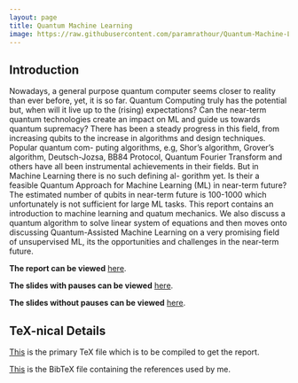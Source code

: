 ```yaml
---
layout: page
title: Quantum Machine Learning
image: https://raw.githubusercontent.com/paramrathour/Quantum-Machine-Learning/main/quantum-computing.jpg
---
```


Introduction
------------

Nowadays, a general purpose quantum computer seems closer to reality than ever before, yet, it is so far. Quantum Computing truly has the potential but, when will it live up to the (rising) expectations? Can the near-term quantum technologies create an impact on ML and guide us towards quantum supremacy? There has been a steady progress in this field, from increasing qubits to the increase in algorithms and design techniques. Popular quantum com- puting algorithms, e.g, Shor’s algorithm, Grover’s algorithm, Deutsch-Jozsa, BB84 Protocol, Quantum Fourier Transform and others have all been instrumental achievements in their fields. But in Machine Learning there is no such defining al- gorithm yet. Is their a feasible Quantum Approach for Machine Learning (ML) in near-term future? The estimated number of qubits in near-term future is 100-1000 which unfortunately is not sufficient for large ML tasks. This report contains an introduction to machine learning and quatum mechanics. We also discuss a quantum algorithm to solve linear system of equations and then moves onto discussing Quantum-Assisted Machine Learning on a very promising field of unsupervised ML, its the opportunities and challenges in the near-term future.

**The report can be viewed** [here](/Quantum-Machine-Learning/Report/main.pdf).

**The slides with pauses can be viewed** [here](/Quantum-Machine-Learning/Slides/QML%20with%20pauses.pdf).

**The slides without pauses can be viewed** [here](/Quantum-Machine-Learning/Slides/QML%20without%20pauses.pdf).

TeX-nical Details
-----------------

[This](https://github.com/paramrathour/Quantum-Machine-Learning/blob/main/Report/main.tex) is the primary TeX file which is to be compiled to get the report.

[This](https://github.com/paramrathour/Quantum-Machine-Learning/blob/main/Report/references.bib) is the BibTeX file containing the references used by me.